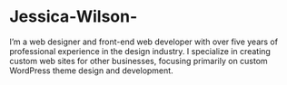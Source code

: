 Jessica-Wilson-
===============

I’m a web designer and front-end web developer with over five years of professional experience in the design industry. I specialize in creating custom web sites for other businesses, focusing primarily on custom WordPress theme design and development.  
